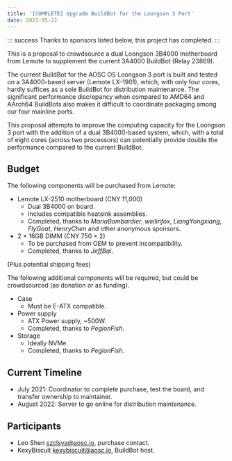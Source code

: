 ```yaml
---
title: '[COMPLETE] Upgrade BuildBot for the Loongson 3 Port'
date: 2021-05-22
---
```


::: success
Thanks to sponsors listed below, this project has completed.
:::

This is a proposal to crowdsource a dual Loongson 3B4000 motherboard from Lemote to supplement the current 3A4000 BuildBot (Relay 23869).

The current BuildBot for the AOSC OS Loongson 3 port is built and tested on a 3A4000-based server (Lemote LX-1901), which, with only four cores, hardly suffices as a sole BuildBot for distribution maintenance. The significant performance discrepancy when compared to AMD64 and AArch64 BuildBots also makes it difficult to coordinate packaging among our four mainline ports.

This proposal attempts to improve the computing capacity for the Loongson 3 port with the addition of a dual 3B4000-based system, which, with a total of eight cores (across two processors) can potentially provide double the performance compared to the current BuildBot.

## Budget

The following components will be purchased from Lemote:

+ Lemote LX-2510 motherboard (CNY 11,000)
  - Dual 3B4000 on board.
  - Includes compatible heatsink assemblies.
  - Completed, thanks to *MariaBombardier*, *weilinfox*, *LiangYongxiang*, *FlyGoat*, *HenryChen* and other anonymous sponsors.
+ 2 × 16GB DIMM (CNY 750 × 2)
  - To be purchased from OEM to prevent incompatibility.
  - Completed, thanks to *JeffBai*.

(Plus potential shipping fees)

The following additional components will be required, but could be crowdsourced (as donation or as funding).

+ Case
  - Must be E-ATX compatible.
+ Power supply
  - ATX Power supply, ~500W.
  - Completed, thanks to *PegionFish*.
+ Storage
  - Ideally NVMe.
  - Completed, thanks to *PegionFish*.

## Current Timeline

- July 2021: Coordinator to complete purchase, test the board, and transfer ownership to maintainer.
- August 2022: Server to go online for distribution maintenance.

## Participants

- Leo Shen <szclsya@aosc.io>, purchase contact.
- KexyBiscuit <kexybiscuit@aosc.io>, BuildBot host.
